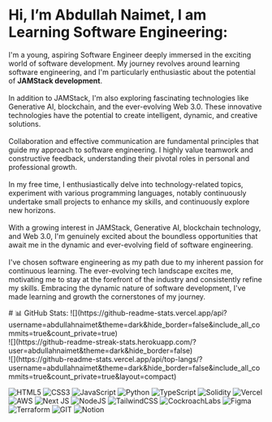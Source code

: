 # Hi, I’m Abdullah Naimet, I am Learning Software Engineering:
<p>I'm a young, aspiring Software Engineer deeply immersed in the exciting world of software development. My journey revolves around learning software engineering, and I'm particularly enthusiastic about the potential of <b>JAMStack development</b>.<br><br>In addition to JAMStack, I'm also exploring fascinating technologies like Generative AI, blockchain, and the ever-evolving Web 3.0. These innovative technologies have the potential to create intelligent, dynamic, and creative solutions.<br><br>Collaboration and effective communication are fundamental principles that guide my approach to software engineering. I highly value teamwork and constructive feedback, understanding their pivotal roles in personal and professional growth.<br><br>In my free time, I enthusiastically delve into technology-related topics, experiment with various programming languages, notably continuously undertake small projects to enhance my skills, and continuously explore new horizons.<br><br>With a growing interest in JAMStack, Generative AI, blockchain technology, and Web 3.0, I'm genuinely excited about the boundless opportunities that await me in the dynamic and ever-evolving field of software engineering.<br><br>I've chosen software engineering as my path due to my inherent passion for continuous learning. The ever-evolving tech landscape excites me, motivating me to stay at the forefront of the industry and consistently refine my skills. Embracing the dynamic nature of software development, I've made learning and growth the cornerstones of my journey.<br></p>
# 📊 GitHub Stats:
![](https://github-readme-stats.vercel.app/api?username=abdullahnaimet&theme=dark&hide_border=false&include_all_commits=true&count_private=true)<br/>
![](https://github-readme-streak-stats.herokuapp.com/?user=abdullahnaimet&theme=dark&hide_border=false)<br/>
![](https://github-readme-stats.vercel.app/api/top-langs/?username=abdullahnaimet&theme=dark&hide_border=false&include_all_commits=true&count_private=true&layout=compact)

![HTML5](https://img.shields.io/badge/html5-%23E34F26.svg?style=flat&logo=html5&logoColor=white) ![CSS3](https://img.shields.io/badge/css3-%231572B6.svg?style=flat&logo=css3&logoColor=white) ![JavaScript](https://img.shields.io/badge/javascript-%23323330.svg?style=flat&logo=javascript&logoColor=%23F7DF1E) ![Python](https://img.shields.io/badge/python-3670A0?style=flat&logo=python&logoColor=ffdd54) ![TypeScript](https://img.shields.io/badge/typescript-%23007ACC.svg?style=flat&logo=typescript&logoColor=white) ![Solidity](https://img.shields.io/badge/Solidity-%23363636.svg?style=flat&logo=solidity&logoColor=white) ![Vercel](https://img.shields.io/badge/vercel-%23000000.svg?style=flat&logo=vercel&logoColor=white) ![AWS](https://img.shields.io/badge/AWS-%23FF9900.svg?style=flat&logo=amazon-aws&logoColor=white) ![Next JS](https://img.shields.io/badge/Next-black?style=flat&logo=next.js&logoColor=white) ![NodeJS](https://img.shields.io/badge/node.js-6DA55F?style=flat&logo=node.js&logoColor=white) ![TailwindCSS](https://img.shields.io/badge/tailwindcss-%2338B2AC.svg?style=flat&logo=tailwind-css&logoColor=white) ![CockroachLabs](https://img.shields.io/badge/Cockroach%20Labs-6933FF?style=flat&logo=Cockroach%20Labs&logoColor=white) ![Figma](https://img.shields.io/badge/figma-%23F24E1E.svg?style=flat&logo=figma&logoColor=white) ![Terraform](https://img.shields.io/badge/terraform-%235835CC.svg?style=flat&logo=terraform&logoColor=white) ![GIT](https://img.shields.io/badge/Git-fc6d26?style=flat&logo=git&logoColor=white) ![Notion](https://img.shields.io/badge/Notion-%23000000.svg?style=flat&logo=notion&logoColor=white)
